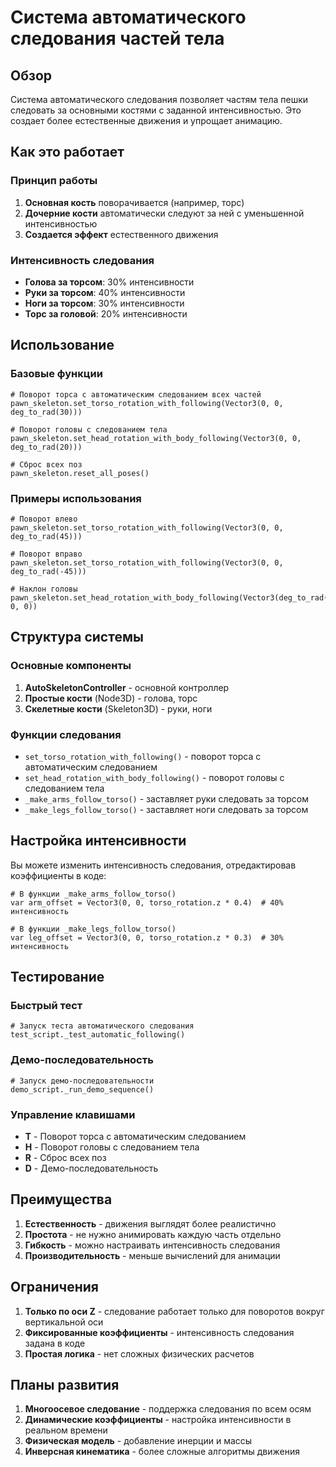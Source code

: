 # Система автоматического следования частей тела

## Обзор

Система автоматического следования позволяет частям тела пешки следовать за основными костями с заданной интенсивностью. Это создает более естественные движения и упрощает анимацию.

## Как это работает

### Принцип работы

1. **Основная кость** поворачивается (например, торс)
2. **Дочерние кости** автоматически следуют за ней с уменьшенной интенсивностью
3. **Создается эффект** естественного движения

### Интенсивность следования

- **Голова за торсом**: 30% интенсивности
- **Руки за торсом**: 40% интенсивности  
- **Ноги за торсом**: 30% интенсивности
- **Торс за головой**: 20% интенсивности

## Использование

### Базовые функции

```gdscript
# Поворот торса с автоматическим следованием всех частей
pawn_skeleton.set_torso_rotation_with_following(Vector3(0, 0, deg_to_rad(30)))

# Поворот головы с следованием тела
pawn_skeleton.set_head_rotation_with_body_following(Vector3(0, 0, deg_to_rad(20)))

# Сброс всех поз
pawn_skeleton.reset_all_poses()
```

### Примеры использования

```gdscript
# Поворот влево
pawn_skeleton.set_torso_rotation_with_following(Vector3(0, 0, deg_to_rad(45)))

# Поворот вправо  
pawn_skeleton.set_torso_rotation_with_following(Vector3(0, 0, deg_to_rad(-45)))

# Наклон головы
pawn_skeleton.set_head_rotation_with_body_following(Vector3(deg_to_rad(15), 0, 0))
```

## Структура системы

### Основные компоненты

1. **AutoSkeletonController** - основной контроллер
2. **Простые кости** (Node3D) - голова, торс
3. **Скелетные кости** (Skeleton3D) - руки, ноги

### Функции следования

- `set_torso_rotation_with_following()` - поворот торса с автоматическим следованием
- `set_head_rotation_with_body_following()` - поворот головы с следованием тела
- `_make_arms_follow_torso()` - заставляет руки следовать за торсом
- `_make_legs_follow_torso()` - заставляет ноги следовать за торсом

## Настройка интенсивности

Вы можете изменить интенсивность следования, отредактировав коэффициенты в коде:

```gdscript
# В функции _make_arms_follow_torso()
var arm_offset = Vector3(0, 0, torso_rotation.z * 0.4)  # 40% интенсивность

# В функции _make_legs_follow_torso()  
var leg_offset = Vector3(0, 0, torso_rotation.z * 0.3)  # 30% интенсивность
```

## Тестирование

### Быстрый тест

```gdscript
# Запуск теста автоматического следования
test_script._test_automatic_following()
```

### Демо-последовательность

```gdscript
# Запуск демо-последовательности
demo_script._run_demo_sequence()
```

### Управление клавишами

- **T** - Поворот торса с автоматическим следованием
- **H** - Поворот головы с следованием тела  
- **R** - Сброс всех поз
- **D** - Демо-последовательность

## Преимущества

1. **Естественность** - движения выглядят более реалистично
2. **Простота** - не нужно анимировать каждую часть отдельно
3. **Гибкость** - можно настраивать интенсивность следования
4. **Производительность** - меньше вычислений для анимации

## Ограничения

1. **Только по оси Z** - следование работает только для поворотов вокруг вертикальной оси
2. **Фиксированные коэффициенты** - интенсивность следования задана в коде
3. **Простая логика** - нет сложных физических расчетов

## Планы развития

1. **Многоосевое следование** - поддержка следования по всем осям
2. **Динамические коэффициенты** - настройка интенсивности в реальном времени
3. **Физическая модель** - добавление инерции и массы
4. **Инверсная кинематика** - более сложные алгоритмы движения 